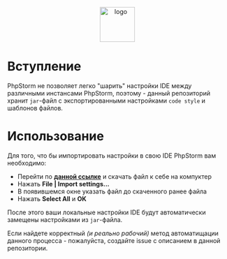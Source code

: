 <p align="center">
  <img alt="logo" src="https://habrastorage.org/webt/nx/dq/jw/nxdqjwei9l_i_aa49ipmtjy42lw.png" width="80" height="80" />
</p>

# Вступление

PhpStorm не позволяет легко "шарить" настройки IDE между различными инстансами PhpStorm, поэтому - данный репозиторий хранит `jar`-файл с экспортированными настройками `code style` и шаблонов файлов.

# Использование

Для того, что бы импортировать настройки в свою IDE PhpStorm вам необходимо:

 * Перейти по **[данной ссылке][download_jar]** и скачать файл к себе на компуктер
 * Нажать **File | Import settings...**
 * В появившемся окне указать файл до скаченного ранее файла
 * Нажать **Select All** и **OK**

После этого ваши локальные настройки IDE будут автоматически замещены настройками из `jar`-файла.

Если найдете корректный *(и реально рабочий)* метод автоматищации данного процесса - пожалуйста, создайте issue с описанием в данной репозитории.

[download_jar]: https://github.com/avto-dev/idea-settings/raw/master/idea-settings.jar

